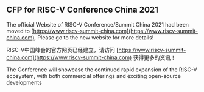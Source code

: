 ## CFP for RISC-V Conference China 2021

The official Website of RISC-V Conference/Summit China 2021 had been moved to [https://www.riscv-summit-china.com](https://www.riscv-summit-china.com). Please go to the new website for more details!

RISC-V中国峰会的官方网页已经建立，请访问 [https://www.riscv-summit-china.com](https://www.riscv-summit-china.com) 获得更多的资讯！

The Conference will showcase the continued rapid expansion of the RISC-V ecosystem, with both commercial offerings and exciting open-source developments
